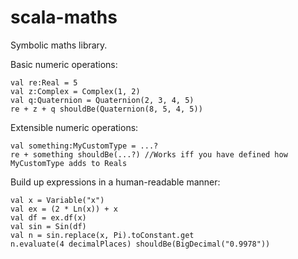 scala-maths
===========

Symbolic maths library.

Basic numeric operations:

    val re:Real = 5
    val z:Complex = Complex(1, 2)
    val q:Quaternion = Quaternion(2, 3, 4, 5)
    re + z + q shouldBe(Quaternion(8, 5, 4, 5))

Extensible numeric operations:

    val something:MyCustomType = ...?
    re + something shouldBe(...?) //Works iff you have defined how MyCustomType adds to Reals

Build up expressions in a human-readable manner:

    val x = Variable("x")
    val ex = (2 * Ln(x)) + x
    val df = ex.df(x)
    val sin = Sin(df)
    val n = sin.replace(x, Pi).toConstant.get
    n.evaluate(4 decimalPlaces) shouldBe(BigDecimal("0.9978"))
